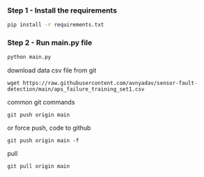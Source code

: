 
### Step 1 - Install the requirements

```bash
pip install -r requirements.txt
```

### Step 2 - Run main.py file

```bash
python main.py
```

download  data csv file from git
```
wget https://raw.githubusercontent.com/avnyadav/sensor-fault-detection/main/aps_failure_training_set1.csv
```

common git commands
```
git push origin main
```
or
force push, code to github
```
git push origin main -f
```

pull
```
git pull origin main
```
